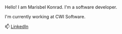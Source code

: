 Hello! I am Marisbel Konrad.
I'm a software developer.

I'm currently working at CWI Software.

📫 [LinkedIn](https://www.linkedin.com/in/mariskonrad/)
